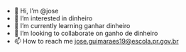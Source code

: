- 👋 Hi, I’m @jose 
- 👀 I’m interested in dinheiro
- 🌱 I’m currently learning ganhar dinheiro
- 💞️ I’m looking to collaborate on ganho de dinheiro
- 📫 How to reach me jose.guimaraes19@escola.pr.gov.br

<!---
jose07lucas/jose07lucas is a ✨ special ✨ repository because its `README.md` (this file) appears on your GitHub profile.
You can click the Preview link to take a look at your changes.
--->
